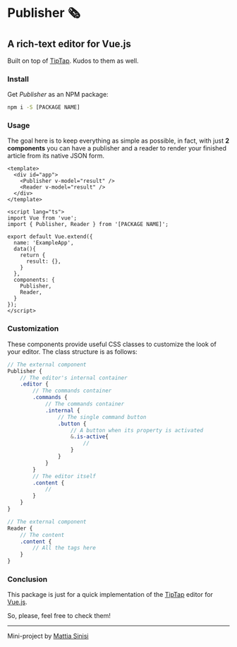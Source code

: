 # Publisher 🗞️
## A rich-text editor for Vue.js

Built on top of [TipTap](https://tiptap.dev). Kudos to them as well.

### Install

Get *Publisher* as an NPM package:

```bash
npm i -S [PACKAGE NAME]
```

### Usage

The goal here is to keep everything as simple as possible, in fact, with just **2 components** you can have a publisher and a reader to render your finished article from its native JSON form.

```vue
<template>
  <div id="app">
    <Publisher v-model="result" />
    <Reader v-model="result" />
  </div>
</template>

<script lang="ts">
import Vue from 'vue';
import { Publisher, Reader } from '[PACKAGE NAME]';

export default Vue.extend({
  name: 'ExampleApp',
  data(){
    return {
      result: {},
    }
  },
  components: {
    Publisher,
    Reader,
  }
});
</script>
```

### Customization

These components provide useful CSS classes to customize the look of your editor. The class structure is as follows:

```scss
// The external component
Publisher {
    // The editor's internal container
    .editor {
        // The commands container
        .commands {
            // The commands container
            .internal {
                // The single command button
                .button {
                    // A button when its property is activated
                    &.is-active{
                        //
                    }
                }
            }
        }
        // The editor itself
        .content {
            //
        }
    }
}

// The external component
Reader {
    // The content
    .content {
        // All the tags here
    }
}
```

### Conclusion

This package is just for a quick implementation of the [TipTap](https://tiptap.dev) editor for [Vue.js](https://vuejs.org).

So, please, feel free to check them!

---
Mini-project by [Mattia Sinisi](https://mattia.codes)
